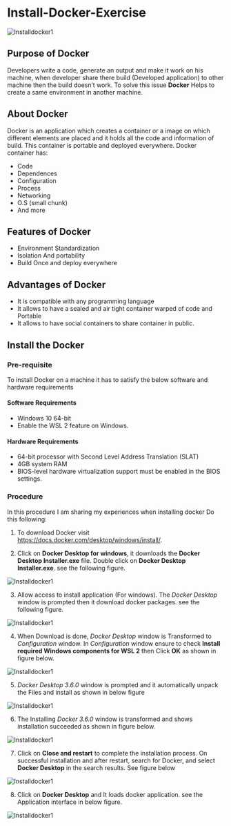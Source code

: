 # Install-Docker-Exercise
![Installdocker1](Images_DockerInstall/logo.png)
## Purpose of Docker
Developers write a code, generate an output and make it work on his machine, when developer share there build (Developed application) to other machine then the build doesn’t work. To solve this issue **Docker** Helps to create a same environment in another machine.

## About Docker
Docker is an application which creates a container or a image on which different elements are placed and it holds all the code and information of build. This container is portable and deployed everywhere. 
Docker container has:
* Code
* Dependences
*	Configuration
*	Process
*	Networking
*	O.S (small chunk)
*	And more

## Features of Docker
*	Environment Standardization 
*	Isolation And portability
*	Build Once and deploy everywhere

## Advantages of Docker
* It is compatible with any programming language
*	It allows to have a sealed and air tight container warped of code and Portable
*	It allows to have social containers to share container in public.

## Install the Docker

### Pre-requisite
To install Docker on a machine it has to satisfy the below software and hardware requirements

#### Software Requirements
* Windows 10 64-bit
* Enable the WSL 2 feature on Windows. 

#### Hardware Requirements
* 64-bit processor with Second Level Address Translation (SLAT)
* 4GB system RAM
* BIOS-level hardware virtualization support must be enabled in the BIOS settings. 

### Procedure
In this procedure I am sharing my experiences when installing docker
Do this following:
1. To download Docker visit https://docs.docker.com/desktop/windows/install/.

2. Click on **Docker Desktop for windows**, it downloads the **Docker Desktop Installer.exe** file. Double click on **Docker Desktop Installer.exe**. see the following figure.

![Installdocker1](Images_DockerInstall/Install%201.png)

3. Allow access to install application (For windows). The *Docker Desktop* window is prompted then it download docker packages. see the following figure.

![Installdocker1](Images_DockerInstall/Install%202.jpg)

4. When Download is done, *Docker Desktop* window is Transformed to *Configuration* window. In *Configuration* window ensure to check **Install required Windows components for WSL 2** then Click **OK** as shown in figure below.

![Installdocker1](Images_DockerInstall/Install%203.jpg)

5. *Docker Desktop 3.6.0* window is prompted and it automatically unpack the Files and install as shown in below figure

![Installdocker1](Images_DockerInstall/Install%204.png) 

6. The Installing *Docker 3.6.0* window is transformed and shows installation succeeded as shown in figure below. 

![Installdocker1](Images_DockerInstall/Install%205.png)

7. Click on **Close and restart** to complete the installation process. 
On successful installation and after restart, search for Docker, and select **Docker Desktop** in the search results. See figure below

![Installdocker1](Images_DockerInstall/Install%206.png) 

8. Click on **Docker Desktop** and It loads docker application. see the Application interface in below figure.

![Installdocker1](Images_DockerInstall/Install%20Docker-End.png) 


